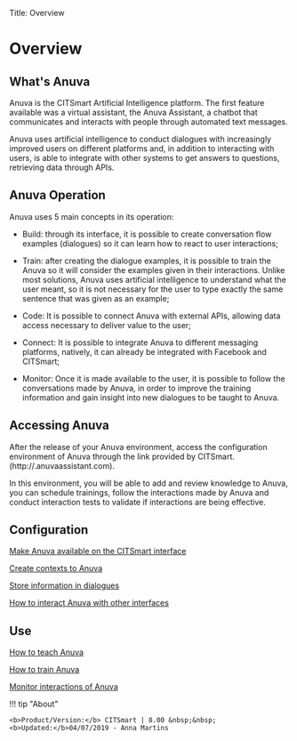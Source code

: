 Title: Overview
# Overview

## What's Anuva

Anuva is the CITSmart Artificial Intelligence platform. The first feature available was a virtual assistant, the Anuva Assistant, a chatbot that communicates and interacts with people through automated text messages. 

Anuva uses artificial intelligence to conduct dialogues with increasingly improved users on different platforms and, in addition to interacting with users, is able to integrate with other systems to get answers to questions, retrieving data through APIs.

## Anuva Operation

Anuva uses 5 main concepts in its operation:

* Build: through its interface, it is possible to create conversation flow examples (dialogues) so it can learn how to react to user interactions;

* Train: after creating the dialogue examples, it is possible to train the Anuva so it will consider the examples given in their interactions. Unlike most solutions, Anuva uses artificial intelligence to understand what the user meant, so it is not necessary for the user to type exactly the same sentence that was given as an example;

* Code: It is possible to connect Anuva with external APIs, allowing data access necessary to deliver value to the user;

* Connect: It is possible to integrate Anuva to different messaging platforms, natively, it can already be integrated with Facebook and CITSmart;

* Monitor: Once it is made available to the user, it is possible to follow the conversations made by Anuva, in order to improve the training information and gain insight into new dialogues to be taught to Anuva. 

## Accessing Anuva

After the release of your Anuva environment, access the configuration environment of Anuva through the link provided by CITSmart. (http://<Your-Instance>.anuvaassistant.com).

In this environment, you will be able to add and review knowledge to Anuva, you can schedule trainings, follow the interactions made by Anuva and conduct interaction tests to validate if interactions are being effective.


## Configuration

[Make Anuva available on the CITSmart interface](/en-us/anuva/configuration/anuva-citsmart.html)

[Create contexts to Anuva](/en-us/anuva/configuration/context-anuva.html)

[Store information in dialogues](/en-us/anuva/configuration/store-dialog-anuva.html)

[How to interact Anuva with other interfaces](/en-us/anuva/configuration/interact-anuva.html)

## Use

[How to teach Anuva](/en-us/anuva/use/teach-anuva.html)

[How to train Anuva](/en-us/anuva/use/trainning-anuva.html)

[Monitor interactions of Anuva](/en-us/anuva/use/monitoring-anuva.html)

!!! tip "About"

    <b>Product/Version:</b> CITSmart | 8.00 &nbsp;&nbsp;
    <b>Updated:</b>04/07/2019 - Anna Martins

